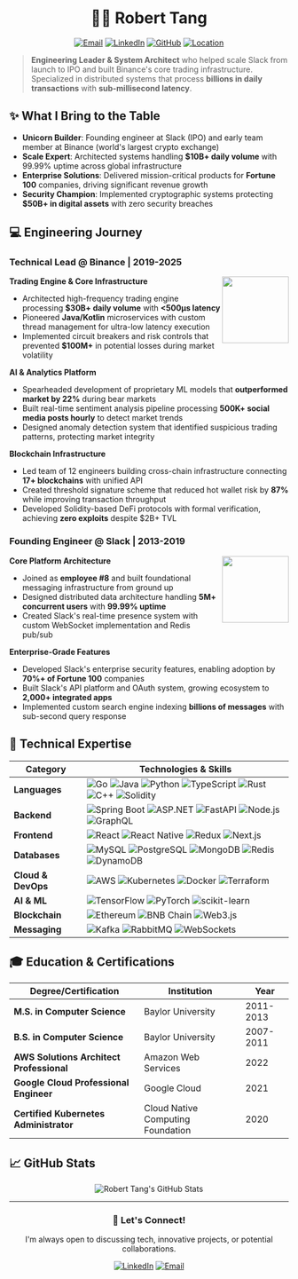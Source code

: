 <div align="center">

# 👨‍💻 Robert Tang

[![Email](https://img.shields.io/badge/Email-robert.tang.dev%40gmail.com-blue?style=flat-square&logo=gmail)](mailto:robert.tang.dev@gmail.com)
[![LinkedIn](https://img.shields.io/badge/LinkedIn-Connect-0077B5?style=flat-square&logo=linkedin)](https://linkedin.com/in/roberttang)
[![GitHub](https://img.shields.io/badge/GitHub-Follow-181717?style=flat-square&logo=github)](https://github.com/robert-tang-0207)
[![Location](https://img.shields.io/badge/Location-Houston,%20TX-orange?style=flat-square&logo=google-maps)](https://www.google.com/maps/place/Houston,+TX)

</div>

> **Engineering Leader & System Architect** who helped scale Slack from launch to IPO and built Binance's core trading infrastructure. Specialized in distributed systems that process **billions in daily transactions** with **sub-millisecond latency**.

## ✨ What I Bring to the Table

- **Unicorn Builder**: Founding engineer at Slack (IPO) and early team member at Binance (world's largest crypto exchange)
- **Scale Expert**: Architected systems handling **$10B+ daily volume** with 99.99% uptime across global infrastructure
- **Enterprise Solutions**: Delivered mission-critical products for **Fortune 100** companies, driving significant revenue growth
- **Security Champion**: Implemented cryptographic systems protecting **$50B+ in digital assets** with zero security breaches

## 💻 Engineering Journey

### Technical Lead @ Binance | 2019-2025

<img align="right" width="120" src="https://upload.wikimedia.org/wikipedia/commons/1/12/Binance_logo.svg">

**Trading Engine & Core Infrastructure**
- Architected high-frequency trading engine processing **$30B+ daily volume** with **<500μs latency**
- Pioneered **Java/Kotlin** microservices with custom thread management for ultra-low latency execution
- Implemented circuit breakers and risk controls that prevented **$100M+** in potential losses during market volatility

**AI & Analytics Platform**
- Spearheaded development of proprietary ML models that **outperformed market by 22%** during bear markets
- Built real-time sentiment analysis pipeline processing **500K+ social media posts hourly** to detect market trends
- Designed anomaly detection system that identified suspicious trading patterns, protecting market integrity

**Blockchain Infrastructure**
- Led team of 12 engineers building cross-chain infrastructure connecting **17+ blockchains** with unified API
- Created threshold signature scheme that reduced hot wallet risk by **87%** while improving transaction throughput
- Developed Solidity-based DeFi protocols with formal verification, achieving **zero exploits** despite $2B+ TVL

### Founding Engineer @ Slack | 2013-2019

<img align="right" width="120" src="https://upload.wikimedia.org/wikipedia/commons/d/d5/Slack_icon_2019.svg">

**Core Platform Architecture**
- Joined as **employee #8** and built foundational messaging infrastructure from ground up
- Designed distributed data architecture handling **5M+ concurrent users** with **99.99% uptime**
- Created Slack's real-time presence system with custom WebSocket implementation and Redis pub/sub

**Enterprise-Grade Features**
- Developed Slack's enterprise security features, enabling adoption by **70%+ of Fortune 100** companies
- Built Slack's API platform and OAuth system, growing ecosystem to **2,000+ integrated apps**
- Implemented custom search engine indexing **billions of messages** with sub-second query response

## 💪 Technical Expertise

<div align="center">

| **Category** | **Technologies & Skills** |
|-------------|---------------------------|
| **Languages** | ![Go](https://img.shields.io/badge/-Go-00ADD8?style=flat-square&logo=go&logoColor=white) ![Java](https://img.shields.io/badge/-Java-007396?style=flat-square&logo=java&logoColor=white) ![Python](https://img.shields.io/badge/-Python-3776AB?style=flat-square&logo=python&logoColor=white) ![TypeScript](https://img.shields.io/badge/-TypeScript-3178C6?style=flat-square&logo=typescript&logoColor=white) ![Rust](https://img.shields.io/badge/-Rust-000000?style=flat-square&logo=rust&logoColor=white) ![C++](https://img.shields.io/badge/-C++-00599C?style=flat-square&logo=c%2B%2B&logoColor=white) ![Solidity](https://img.shields.io/badge/-Solidity-363636?style=flat-square&logo=solidity&logoColor=white) |
| **Backend** | ![Spring Boot](https://img.shields.io/badge/-Spring%20Boot-6DB33F?style=flat-square&logo=spring-boot&logoColor=white) ![ASP.NET](https://img.shields.io/badge/-ASP.NET-512BD4?style=flat-square&logo=dotnet&logoColor=white) ![FastAPI](https://img.shields.io/badge/-FastAPI-009688?style=flat-square&logo=fastapi&logoColor=white) ![Node.js](https://img.shields.io/badge/-Node.js-339933?style=flat-square&logo=nodedotjs&logoColor=white) ![GraphQL](https://img.shields.io/badge/-GraphQL-E10098?style=flat-square&logo=graphql&logoColor=white) |
| **Frontend** | ![React](https://img.shields.io/badge/-React-61DAFB?style=flat-square&logo=react&logoColor=black) ![React Native](https://img.shields.io/badge/-React%20Native-61DAFB?style=flat-square&logo=react&logoColor=black) ![Redux](https://img.shields.io/badge/-Redux-764ABC?style=flat-square&logo=redux&logoColor=white) ![Next.js](https://img.shields.io/badge/-Next.js-000000?style=flat-square&logo=nextdotjs&logoColor=white) |
| **Databases** | ![MySQL](https://img.shields.io/badge/-MySQL-4479A1?style=flat-square&logo=mysql&logoColor=white) ![PostgreSQL](https://img.shields.io/badge/-PostgreSQL-336791?style=flat-square&logo=postgresql&logoColor=white) ![MongoDB](https://img.shields.io/badge/-MongoDB-47A248?style=flat-square&logo=mongodb&logoColor=white) ![Redis](https://img.shields.io/badge/-Redis-DC382D?style=flat-square&logo=redis&logoColor=white) ![DynamoDB](https://img.shields.io/badge/-DynamoDB-4053D6?style=flat-square&logo=amazondynamodb&logoColor=white) |
| **Cloud & DevOps** | ![AWS](https://img.shields.io/badge/-AWS-232F3E?style=flat-square&logo=amazonaws&logoColor=white) ![Kubernetes](https://img.shields.io/badge/-Kubernetes-326CE5?style=flat-square&logo=kubernetes&logoColor=white) ![Docker](https://img.shields.io/badge/-Docker-2496ED?style=flat-square&logo=docker&logoColor=white) ![Terraform](https://img.shields.io/badge/-Terraform-7B42BC?style=flat-square&logo=terraform&logoColor=white) |
| **AI & ML** | ![TensorFlow](https://img.shields.io/badge/-TensorFlow-FF6F00?style=flat-square&logo=tensorflow&logoColor=white) ![PyTorch](https://img.shields.io/badge/-PyTorch-EE4C2C?style=flat-square&logo=pytorch&logoColor=white) ![scikit-learn](https://img.shields.io/badge/-scikit%20learn-F7931E?style=flat-square&logo=scikitlearn&logoColor=white) |
| **Blockchain** | ![Ethereum](https://img.shields.io/badge/-Ethereum-3C3C3D?style=flat-square&logo=ethereum&logoColor=white) ![BNB Chain](https://img.shields.io/badge/-BNB%20Chain-F0B90B?style=flat-square&logo=binance&logoColor=white) ![Web3.js](https://img.shields.io/badge/-Web3.js-F16822?style=flat-square&logo=web3dotjs&logoColor=white) |
| **Messaging** | ![Kafka](https://img.shields.io/badge/-Kafka-231F20?style=flat-square&logo=apachekafka&logoColor=white) ![RabbitMQ](https://img.shields.io/badge/-RabbitMQ-FF6600?style=flat-square&logo=rabbitmq&logoColor=white) ![WebSockets](https://img.shields.io/badge/-WebSockets-010101?style=flat-square&logo=socketdotio&logoColor=white) |

</div>

## 🎓 Education & Certifications

<div align="center">

| **Degree/Certification** | **Institution** | **Year** |
|-------------------------|-----------------|----------|
| **M.S. in Computer Science** | Baylor University | 2011-2013 |
| **B.S. in Computer Science** | Baylor University | 2007-2011 |
| **AWS Solutions Architect Professional** | Amazon Web Services | 2022 |
| **Google Cloud Professional Engineer** | Google Cloud | 2021 |
| **Certified Kubernetes Administrator** | Cloud Native Computing Foundation | 2020 |

</div>

## 📈 GitHub Stats

<div align="center">
<img src="https://github-readme-stats.vercel.app/api?username=robert-tang-0207&show_icons=true&count_private=true&hide_border=true&title_color=70a5fd&icon_color=bf91f3&text_color=38bdae&bg_color=0D1117" alt="Robert Tang's GitHub Stats" />
</div>

---

<div align="center">

### 👋 Let's Connect!

I'm always open to discussing tech, innovative projects, or potential collaborations.

[![LinkedIn](https://img.shields.io/badge/LinkedIn-Connect-0077B5?style=for-the-badge&logo=linkedin)](https://linkedin.com/in/roberttang)
[![Email](https://img.shields.io/badge/Email-Contact-D14836?style=for-the-badge&logo=gmail)](mailto:robert.tang.dev@gmail.com)

</div>

